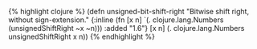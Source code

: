 {% highlight clojure %}
(defn unsigned-bit-shift-right
  "Bitwise shift right, without sign-extension."
  {:inline (fn [x n] `(. clojure.lang.Numbers (unsignedShiftRight ~x ~n)))
   :added "1.6"}
  [x n] (. clojure.lang.Numbers unsignedShiftRight x n))
{% endhighlight %}
